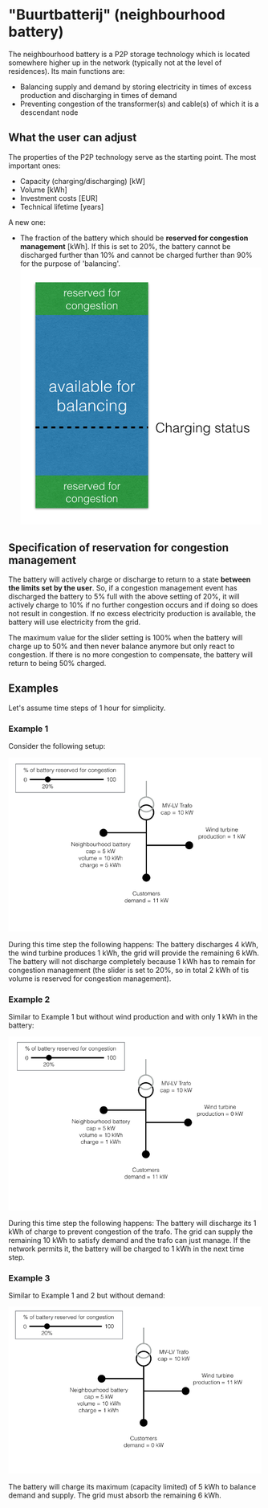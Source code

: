 # "Buurtbatterij" (neighbourhood battery)

The neighbourhood battery is a P2P storage technology which is located somewhere higher up in the network (typically not at the level of residences). Its main functions are:

* Balancing supply and demand by storing electricity in times of excess production and discharging in times of demand
* Preventing congestion of the transformer(s) and cable(s) of which it is a descendant node

## What the user can adjust

The properties of the P2P technology serve as the starting point. The most important ones:

* Capacity (charging/discharging) [kW]
* Volume [kWh]
* Investment costs [EUR]
* Technical lifetime [years]

A new one:

* The fraction of the battery which should be **reserved for congestion management** [kWh]. If this is set to 20%, the battery cannot be discharged further than 10% and cannot be charged further than 90% for the purpose of 'balancing'. 
![](./buurtbatterij_design.png)

## Specification of reservation for congestion management

The battery will actively charge or discharge to return to a state **between the limits set by the user**. So, if a congestion management event has discharged the battery to 5% full with the above setting of 20%, it will actively charge to 10% if no further congestion occurs and if doing so does not result in congestion. If no excess electricity production is available, the battery will use electricity from the grid.

The maximum value for the slider setting is 100% when the battery will charge up to 50% and then never balance anymore but only react to congestion. If there is no more congestion to compensate, the battery will return to being 50% charged.

## Examples 

Let's assume time steps of 1 hour for simplicity.

### Example 1

Consider the following setup:

![](./buurtbatterij_example_1.png)

During this time step the following happens: The battery discharges 4 kWh, the wind turbine produces 1 kWh, the grid will provide the remaining 6 kWh. The battery will not discharge completely because 1 kWh has to remain for congestion management (the slider is set to 20%, so in total 2 kWh of tis volume is reserved for congestion management).

### Example 2

Similar to Example 1 but without wind production and with only 1 kWh in the battery:

![](./buurtbatterij_example_2.png)

During this time step the following happens: The battery will discharge its 1 kWh of charge to prevent congestion of the trafo. The grid can supply the remaining 10 kWh to satisfy demand and the trafo can just manage. If the network permits it, the battery will be charged to 1 kWh in the next time step.

### Example 3

Similar to Example 1 and 2 but without demand:

![](./buurtbatterij_example_3.png)

The battery will charge its maximum (capacity limited) of 5 kWh to balance demand and supply. The grid must absorb the remaining 6 kWh.
